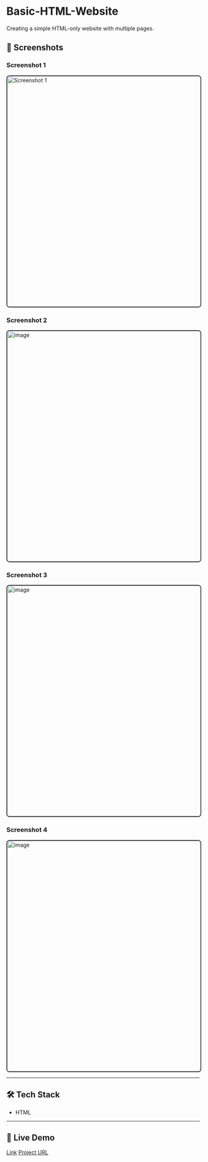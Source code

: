 # Basic-HTML-Website
Creating a simple HTML-only website with multiple pages.


## 📸 Screenshots

### Screenshot 1
<img width="600" alt="Screenshot 1" src="https://github.com/user-attachments/assets/c350b079-ccb0-4752-a9a9-3de994a2866c" style="border: 2px solid #333; border-radius: 8px;"/>


### Screenshot 2
<img width="600" alt="image" src="https://github.com/user-attachments/assets/42568d6c-defe-41f6-b089-62636a52332e" style="border: 2px solid #333; border-radius: 8px;"/>


### Screenshot 3
<img width="600" alt="image" src="https://github.com/user-attachments/assets/0a39decf-cbf1-4368-9661-40f5a3f3c993" style="border: 2px solid #333; border-radius: 8px;"/>


### Screenshot 4
<img width="600" alt="image" src="https://github.com/user-attachments/assets/e5b43c7d-c387-40db-b6f6-2728b7599a14" style="border: 2px solid #333; border-radius: 8px;"/>


---

## 🛠 Tech Stack
- HTML  


---


## 🚀 Live Demo
[Link](https://a4abhishekkmr.github.io/Basic-HTML-Website/)
[Project URL](https://roadmap.sh/projects/basic-html-website)
